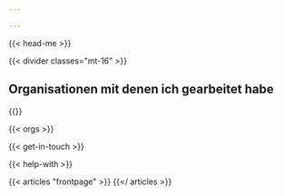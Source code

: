 ```yaml
---

---
```


{{< head-me >}}

{{< divider classes="mt-16" >}}
<h2 class="tracking-wide text-xl text-grey-darker font-light uppercase">Organisationen mit denen ich gearbeitet habe</h2>
{{</ divider >}}

{{< orgs >}}

{{< get-in-touch >}}

{{< help-with >}}

{{< articles "frontpage" >}}
{{</ articles >}}

